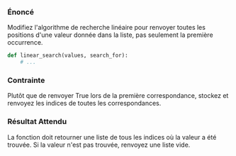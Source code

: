 ### Énoncé

Modifiez l'algorithme de recherche linéaire pour renvoyer toutes les positions d'une valeur donnée dans la liste, pas seulement la première occurrence.

```python
def linear_search(values, search_for):
    # ...
```

### Contrainte

Plutôt que de renvoyer True lors de la première correspondance, stockez et renvoyez les indices de toutes les correspondances.

### Résultat Attendu

La fonction doit retourner une liste de tous les indices où la valeur a été trouvée. Si la valeur n'est pas trouvée, renvoyez une liste vide.
